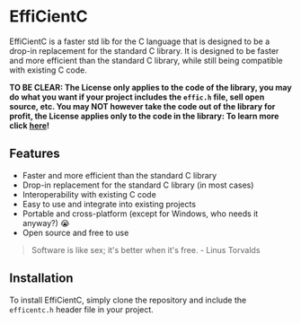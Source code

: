 # EffiCientC
EffiCientC is a faster std lib for the C language that is designed to be a drop-in replacement for the standard C library.
It is designed to be faster and more efficient than the standard C library, while still being compatible with existing C code.

**TO BE CLEAR: The License only applies to the code of the library, you may do what you want if your project includes the `effic.h` file, sell open source, etc. You may NOT however take the code out of the library for profit, the License applies only to the code in the library: To learn more click [here](https://raw.githubusercontent.com/Thoq-jar/Thoq-License/main/License)!**

## Features
- Faster and more efficient than the standard C library
- Drop-in replacement for the standard C library (in most cases)
- Interoperability with existing C code
- Easy to use and integrate into existing projects
- Portable and cross-platform (except for Windows, who needs it anyway?) :sob:
- Open source and free to use

> Software is like sex; it's better when it's free. - Linus Torvalds


## Installation
To install EffiCientC, simply clone the repository and include the `efficentc.h` header file in your project.
